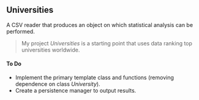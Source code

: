 ## Universities
A CSV reader that produces an object on which statistical analysis can be performed.
  > My project *Universities* is a starting point that uses data ranking top universities worldwide.

#### To Do
- Implement the primary template class and functions (removing dependence on class *University*).
- Create a persistence manager to output results.